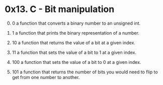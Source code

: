 # 0x13. C - Bit manipulation #

0. 0
a function that converts a binary number to an unsigned int.

1. 1
a function that prints the binary representation of a number.

2. 10
a function that returns the value of a bit at a given index.

3. 11
a function that sets the value of a bit to 1 at a given index.

4. 100
a function that sets the value of a bit to 0 at a given index.

5. 101
a function that returns the number of bits you would need to flip to get from one number to another.
